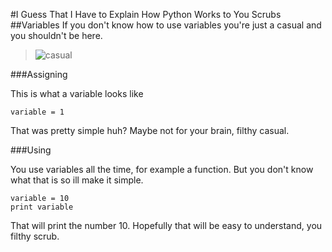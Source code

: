 #I Guess That I Have to Explain How Python Works to You Scrubs
##Variables
If you don't know how to use variables you're just a casual and you shouldn't be here.

>![casual](https://static2.fjcdn.com/comments/5470371+_d23eb823879d90b44f520a3104de5e17.jpg)

###Assigning

This is what a variable looks like

```
variable = 1
```
That was pretty simple huh? Maybe not for your brain, filthy casual.

###Using

You use variables all the time, for example a function. But you don't know what that is so ill make it simple.

```
variable = 10
print variable
```
That will print the number 10. Hopefully that will be easy to understand, you filthy scrub.
